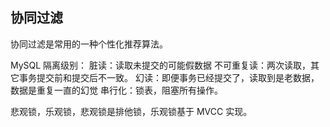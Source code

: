 ## 协同过滤
协同过滤是常用的一种个性化推荐算法。

MySQL 隔离级别：
脏读：读取未提交的可能假数据
不可重复读：两次读取，其它事务提交前和提交后不一致。
幻读：即便事务已经提交了，读取到是老数据，数据是重复一直的幻觉
串行化：锁表，阻塞所有操作。

悲观锁，乐观锁，悲观锁是排他锁，乐观锁基于 MVCC 实现。